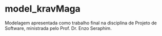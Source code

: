 # model_kravMaga
Modelagem apresentada como trabalho final na disciplina de Projeto de Software, ministrada pelo Prof. Dr. Enzo Seraphim. 
